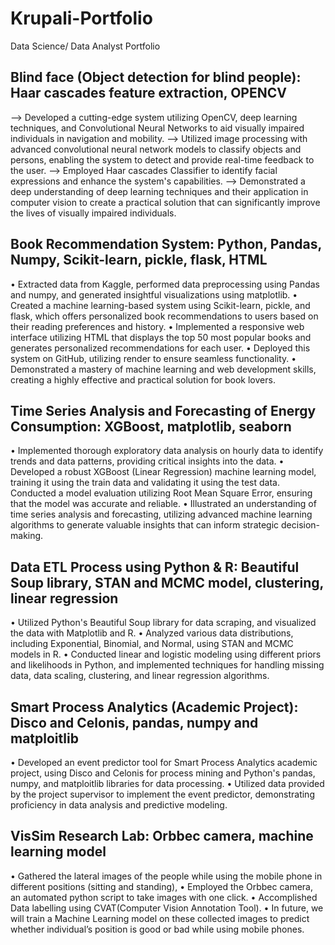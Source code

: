 # Krupali-Portfolio
Data Science/ Data Analyst Portfolio

## Blind face (Object detection for blind people): Haar cascades feature extraction, OPENCV

--> Developed a cutting-edge system utilizing OpenCV, deep learning techniques, and Convolutional Neural Networks to aid visually impaired individuals in navigation and mobility. 
--> Utilized image processing with advanced convolutional neural network models to classify objects and persons, enabling the system to detect and provide real-time feedback to the user. 
--> Employed Haar cascades Classifier to identify facial expressions and enhance the system's capabilities.
--> Demonstrated a deep understanding of deep learning techniques and their application in computer vision to create a practical solution that can significantly improve the lives of visually impaired individuals.

## Book Recommendation System: Python, Pandas, Numpy, Scikit-learn, pickle, flask, HTML
•	Extracted data from Kaggle, performed data preprocessing using Pandas and numpy, and generated insightful visualizations using matplotlib. 
•	Created a machine learning-based system using Scikit-learn, pickle, and flask, which offers personalized book recommendations to users based on their reading preferences and history. 
•	Implemented a responsive web interface utilizing HTML that displays the top 50 most popular books and generates personalized recommendations for each user. 
•	Deployed this system on GitHub, utilizing render to ensure seamless functionality. 
•	Demonstrated a mastery of machine learning and web development skills, creating a highly effective and practical solution for book lovers.

## Time Series Analysis and Forecasting of Energy Consumption: XGBoost, matplotlib, seaborn
•	Implemented thorough exploratory data analysis on hourly data to identify trends and data patterns, providing critical insights into the data. 
•	Developed a robust XGBoost (Linear Regression) machine learning model, training it using the train data and validating it using the test data. Conducted a model evaluation utilizing Root Mean Square Error, ensuring that the model was accurate and reliable. 
•	Illustrated an understanding of time series analysis and forecasting, utilizing advanced machine learning algorithms to generate valuable insights that can inform strategic decision-making.


## Data ETL Process using Python & R: Beautiful Soup library, STAN and MCMC model, clustering, linear regression
•	Utilized Python's Beautiful Soup library for data scraping, and visualized the data with Matplotlib and R.
•	Analyzed various data distributions, including Exponential, Binomial, and Normal, using STAN and MCMC models in R.
•	Conducted linear and logistic modeling using different priors and likelihoods in Python, and implemented techniques for handling missing data, data scaling, clustering, and linear regression algorithms.

## Smart Process Analytics (Academic Project): Disco and Celonis, pandas, numpy and matploitlib
•	Developed an event predictor tool for Smart Process Analytics academic project, using Disco and Celonis for process mining and Python's pandas, numpy, and matploitlib libraries for data processing.
•	Utilized data provided by the project supervisor to implement the event predictor, demonstrating proficiency in data analysis and predictive modeling.

## VisSim Research Lab: Orbbec camera, machine learning model
•	Gathered the lateral images of the people while using the mobile phone in different positions (sitting and standing), 
•	Employed the Orbbec camera, an automated python script to take images with one click. 
•	Accomplished Data labelling using CVAT(Computer Vision Annotation Tool).
•	In future, we will train a Machine Learning model on these collected images to predict whether individual’s position is good or bad while using mobile phones.




